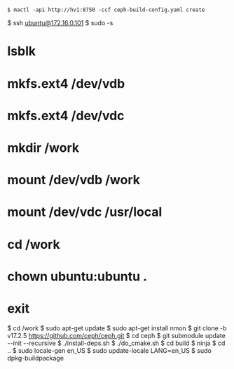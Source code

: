 #

~~~
$ mactl -api http://hv1:8750 -ccf ceph-build-config.yaml create
~~~

$ ssh ubuntu@172.16.0.101
$ sudo -s
# lsblk
# mkfs.ext4 /dev/vdb
# mkfs.ext4 /dev/vdc
# mkdir /work
# mount /dev/vdb /work
# mount /dev/vdc /usr/local
# cd /work
# chown ubuntu:ubuntu .
# exit
$ cd /work
$ sudo apt-get update
$ sudo apt-get install nmon
$ git clone -b v17.2.5 https://github.com/ceph/ceph.git
$ cd ceph
$ git submodule update --init --recursive
$ ./install-deps.sh
$ ./do_cmake.sh
$ cd build
$ ninja
$ cd ..
$ sudo locale-gen en_US
$ sudo update-locale LANG=en_US
$ sudo dpkg-buildpackage
